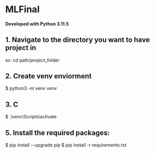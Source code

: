 # MLFinal
#### Developed with Python 3.11.5

## 1. Navigate to the directory you want to have project in 
ex: cd path/project_folder
## 2.  Create venv enviorment
\$ python3 -m venv venv
## 3. C
\$ .\venv\Scripts\activate
## 5. Install the required packages:
\$ pip install --upgrade pip
\$ pip install -r requirements.txt